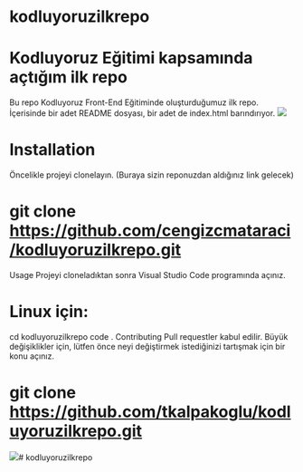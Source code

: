 # kodluyoruzilkrepo
Kodluyoruz Eğitimi kapsamında açtığım ilk repo
=======
Bu repo Kodluyoruz Front-End Eğitiminde oluşturduğumuz ilk repo. İçerisinde bir adet README dosyası, bir adet de index.html barındırıyor.
![](https://prnt.sc/-C-4ax_XEohI)

# **Installation**
Öncelikle projeyi clonelayın. (Buraya sizin reponuzdan aldığınız link gelecek)

# **git clone https://github.com/cengizcmataraci/kodluyoruzilkrepo.git**
Usage
Projeyi cloneladıktan sonra Visual Studio Code programında açınız.

# **Linux için:**

cd kodluyoruzilkrepo
code .
Contributing
Pull requestler kabul edilir. Büyük değişiklikler için, lütfen önce neyi değiştirmek istediğinizi tartışmak için bir konu açınız.

# **git clone https://github.com/tkalpakoglu/kodluyoruzilkrepo.git**

![](https://prnt.sc/z7K3aQF_sGOd)#   k o d l u y o r u z i l k r e p o    
 